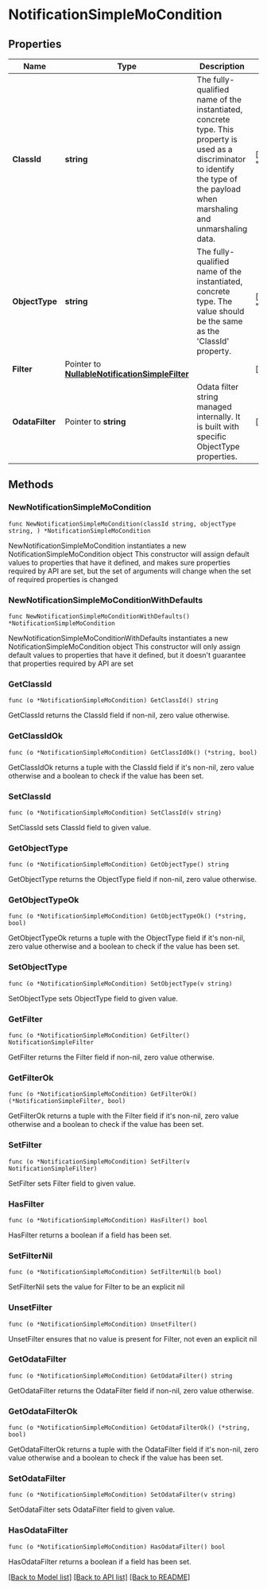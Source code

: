# NotificationSimpleMoCondition

## Properties

Name | Type | Description | Notes
------------ | ------------- | ------------- | -------------
**ClassId** | **string** | The fully-qualified name of the instantiated, concrete type. This property is used as a discriminator to identify the type of the payload when marshaling and unmarshaling data. | [default to "notification.SimpleMoCondition"]
**ObjectType** | **string** | The fully-qualified name of the instantiated, concrete type. The value should be the same as the &#39;ClassId&#39; property. | [default to "notification.SimpleMoCondition"]
**Filter** | Pointer to [**NullableNotificationSimpleFilter**](NotificationSimpleFilter.md) |  | [optional] 
**OdataFilter** | Pointer to **string** | Odata filter string managed internally. It is built with specific ObjectType properties. | [optional] [readonly] 

## Methods

### NewNotificationSimpleMoCondition

`func NewNotificationSimpleMoCondition(classId string, objectType string, ) *NotificationSimpleMoCondition`

NewNotificationSimpleMoCondition instantiates a new NotificationSimpleMoCondition object
This constructor will assign default values to properties that have it defined,
and makes sure properties required by API are set, but the set of arguments
will change when the set of required properties is changed

### NewNotificationSimpleMoConditionWithDefaults

`func NewNotificationSimpleMoConditionWithDefaults() *NotificationSimpleMoCondition`

NewNotificationSimpleMoConditionWithDefaults instantiates a new NotificationSimpleMoCondition object
This constructor will only assign default values to properties that have it defined,
but it doesn't guarantee that properties required by API are set

### GetClassId

`func (o *NotificationSimpleMoCondition) GetClassId() string`

GetClassId returns the ClassId field if non-nil, zero value otherwise.

### GetClassIdOk

`func (o *NotificationSimpleMoCondition) GetClassIdOk() (*string, bool)`

GetClassIdOk returns a tuple with the ClassId field if it's non-nil, zero value otherwise
and a boolean to check if the value has been set.

### SetClassId

`func (o *NotificationSimpleMoCondition) SetClassId(v string)`

SetClassId sets ClassId field to given value.


### GetObjectType

`func (o *NotificationSimpleMoCondition) GetObjectType() string`

GetObjectType returns the ObjectType field if non-nil, zero value otherwise.

### GetObjectTypeOk

`func (o *NotificationSimpleMoCondition) GetObjectTypeOk() (*string, bool)`

GetObjectTypeOk returns a tuple with the ObjectType field if it's non-nil, zero value otherwise
and a boolean to check if the value has been set.

### SetObjectType

`func (o *NotificationSimpleMoCondition) SetObjectType(v string)`

SetObjectType sets ObjectType field to given value.


### GetFilter

`func (o *NotificationSimpleMoCondition) GetFilter() NotificationSimpleFilter`

GetFilter returns the Filter field if non-nil, zero value otherwise.

### GetFilterOk

`func (o *NotificationSimpleMoCondition) GetFilterOk() (*NotificationSimpleFilter, bool)`

GetFilterOk returns a tuple with the Filter field if it's non-nil, zero value otherwise
and a boolean to check if the value has been set.

### SetFilter

`func (o *NotificationSimpleMoCondition) SetFilter(v NotificationSimpleFilter)`

SetFilter sets Filter field to given value.

### HasFilter

`func (o *NotificationSimpleMoCondition) HasFilter() bool`

HasFilter returns a boolean if a field has been set.

### SetFilterNil

`func (o *NotificationSimpleMoCondition) SetFilterNil(b bool)`

 SetFilterNil sets the value for Filter to be an explicit nil

### UnsetFilter
`func (o *NotificationSimpleMoCondition) UnsetFilter()`

UnsetFilter ensures that no value is present for Filter, not even an explicit nil
### GetOdataFilter

`func (o *NotificationSimpleMoCondition) GetOdataFilter() string`

GetOdataFilter returns the OdataFilter field if non-nil, zero value otherwise.

### GetOdataFilterOk

`func (o *NotificationSimpleMoCondition) GetOdataFilterOk() (*string, bool)`

GetOdataFilterOk returns a tuple with the OdataFilter field if it's non-nil, zero value otherwise
and a boolean to check if the value has been set.

### SetOdataFilter

`func (o *NotificationSimpleMoCondition) SetOdataFilter(v string)`

SetOdataFilter sets OdataFilter field to given value.

### HasOdataFilter

`func (o *NotificationSimpleMoCondition) HasOdataFilter() bool`

HasOdataFilter returns a boolean if a field has been set.


[[Back to Model list]](../README.md#documentation-for-models) [[Back to API list]](../README.md#documentation-for-api-endpoints) [[Back to README]](../README.md)


